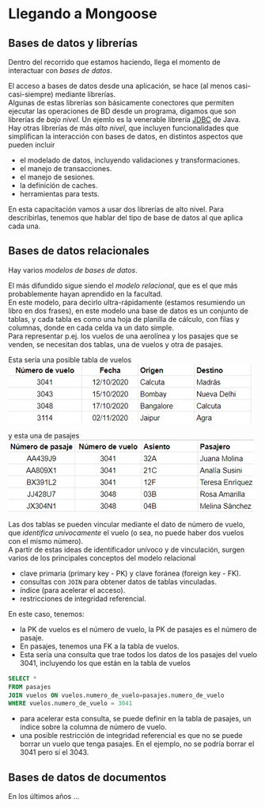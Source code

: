 # Llegando a Mongoose

## Bases de datos y librerías
Dentro del recorrido que estamos haciendo, llega el momento de interactuar con _bases de datos_.   

El acceso a bases de datos desde una aplicación, se hace (al menos casi-casi-siempre) mediante librerías.  
Algunas de estas librerías son básicamente conectores que permiten ejecutar las operaciones de BD desde un programa, digamos que son librerías de _bajo nivel_. Un ejemlo es la venerable librería [JDBC](https://www.javatpoint.com/java-jdbc) de Java.  
Hay otras librerías de más _alto nivel_, que incluyen funcionalidades que simplifican la interacción con bases de datos, en distintos aspectos que pueden incluir
- el modelado de datos, incluyendo validaciones y transformaciones.
- el manejo de transacciones.
- el manejo de sesiones.
- la definición de caches.
- herramientas para tests.

En esta capacitación vamos a usar dos librerías de alto nivel. Para describirlas, tenemos que hablar del tipo de base de datos al que aplica cada una.


## Bases de datos relacionales
Hay varios _modelos de bases de datos_.  

El más difundido sigue siendo el _modelo relacional_, que es el que más probablemente hayan aprendido en la facultad.  
En este modelo, para decirlo ultra-rápidamente (estamos resumiendo un libro en dos frases), en este modelo una base de datos es un conjunto de tablas, y cada tabla es como una hoja de planilla de cálculo, con filas y columnas, donde en cada celda va un dato simple.  
Para representar p.ej. los vuelos de una aerolínea y los pasajes que se venden, se necesitan dos tablas, una de vuelos y otra de pasajes.

Esta sería una posible tabla de vuelos  
![tabla de vuelos](./images/vuelos.jpg)

y esta una de pasajes  
![tabla de pasajes](./images/pasajes.jpg)

Las dos tablas se pueden vincular mediante el dato de número de vuelo, que _identifica unívocamente_ el vuelo (o sea, no puede haber dos vuelos con el mismo número).  
A partir de estas ideas de identificador unívoco y de vinculación, surgen varios de los principales conceptos del modelo relacional
- clave primaria (primary key - PK) y clave foránea (foreign key - FK).
- consultas con `JOIN` para obtener datos de tablas vinculadas.
- índice (para acelerar el acceso).
- restricciones de integridad referencial.

En este caso, tenemos:
- la PK de vuelos es el número de vuelo, la PK de pasajes es el número de pasaje.
- En pasajes, tenemos una FK a la tabla de vuelos.
- Esta sería una consulta que trae todos los datos de los pasajes del vuelo 3041, incluyendo los que están en la tabla de vuelos
``` sql
SELECT *
FROM pasajes
JOIN vuelos ON vuelos.numero_de_vuelo=pasajes.numero_de_vuelo
WHERE vuelos.numero_de_vuelo = 3041
``` 
- para acelerar esta consulta, se puede definir en la tabla de pasajes, un índice sobre la columna de número de vuelo.
- una posible restricción de integridad referencial es que no se puede borrar un vuelo que tenga pasajes. En el ejemplo, no se podría borrar el 3041 pero sí el 3043.


## Bases de datos de documentos
En los últimos años ...